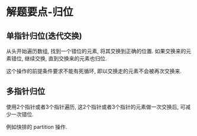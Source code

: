 # 解题要点-归位

## 单指针归位(迭代交换)

从头开始遍历数组, 找到一个错位的元素, 将其交换到正确的位置. 如果交换来的元素错位, 继续交换, 直到交换来的元素也归位.

这个操作的前提条件要求不能有死循环, 即以交换走的元素不会被再次交换来.

## 多指针归位

使用2个指针或者3个指针遍历, 这2个指针或者3个指针的元素做一次交换后, 可减少一次错位.

例如快排的 partition 操作.

